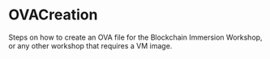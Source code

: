 # OVACreation

Steps on how to create an OVA file for the Blockchain Immersion Workshop, or any other workshop that requires a VM image. 
